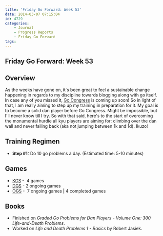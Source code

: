 ```yaml
---
title: 'Friday Go Forward: Week 53'
date: 2014-03-07 07:15:04
id: 4729
categories:
	- Journal
	- Progress Reports
	- Friday Go Forward
tags:
---
```


## Friday Go Forward: Week 53

## Overview

As the weeks have gone on, it's been great to feel a sustainable change happening in regards to my discipline towards blogging along with go itself. In case any of you missed it, [Go Congress](http://www.bengozen.com/u-s-go-congress-ny/ "U.S. Go Congress in NY!") is coming up soon! So in light of that, I am really aiming to step up my training in preparation for it. My goal is to become a solid dan player before Go Congress. Might be impossible, but I'll never know till I try. So with that said, here's to the start of overcoming the monumental hurdle all kyu players are aiming for: climbing over the dan wall and never falling back (aka not jumping between 1k and 1d). Ikuzo!

## Training Regimen

*   **Step #1:** Do 10 go problems a day. (Estimated time: 5-10 minutes)

## Games

*   [KGS](http://www.gokgs.com "KGS Website") -  4 games
*   [DGS](http://www.dragongoserver.net/userinfo.php?uid=60385 "Dragon Go Server - BenGoZen") - 2 ongoing games
*   [OGS](http://online-go.com/user/view/549/BenGoZen "Online Go Server - BenGoZen") -  7 ongoing games | 4 completed games

## Books

*   Finished on _Graded Go Problems for Dan Players - Volume One: 300 Life-and-Death Problems_.
*   Worked on _Life and Death Problems 1 - Basics_ by Robert Jasiek.